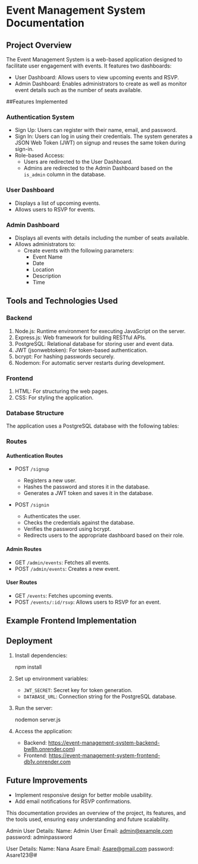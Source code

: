 
# Event Management System Documentation



## Project Overview
The Event Management System is a web-based application designed to facilitate user engagement with events. It features two dashboards:



- User Dashboard: Allows users to view upcoming events and RSVP.
- Admin Dashboard: Enables administrators to create as well as monitor event details such as the number of seats available.






##Features Implemented

### Authentication System
- Sign Up: Users can register with their name, email, and password.
- Sign In: Users can log in using their credentials. The system generates a JSON Web Token (JWT) on signup and reuses the same token during sign-in.
- Role-based Access:
  - Users are redirected to the User Dashboard.
  - Admins are redirected to the Admin Dashboard based on the `is_admin` column in the database.


### User Dashboard
- Displays a list of upcoming events.
- Allows users to RSVP for events.


### Admin Dashboard
- Displays all events with details including the number of seats available.
- Allows administrators to:
  - Create events with the following parameters:
    - Event Name
    - Date
    - Location
    - Description
    - Time

  

## Tools and Technologies Used


### Backend
1. Node.js: Runtime environment for executing JavaScript on the server.
2. Express.js: Web framework for building RESTful APIs.
3. PostgreSQL: Relational database for storing user and event data.
4. JWT (jsonwebtoken): For token-based authentication.
5. bcrypt: For hashing passwords securely.
6. Nodemon: For automatic server restarts during development.


### Frontend
1. HTML: For structuring the web pages.
2. CSS: For styling the application.


### Database Structure
The application uses a PostgreSQL database with the following tables:


### Routes

#### Authentication Routes
- POST `/signup`
  - Registers a new user.
  - Hashes the password and stores it in the database.
  - Generates a JWT token and saves it in the database.

- POST `/signin`
  - Authenticates the user.
  - Checks the credentials against the database.
  - Verifies the password using bcrypt.
  - Redirects users to the appropriate dashboard based on their role.

#### Admin Routes
- GET `/admin/events`: Fetches all events.
- POST `/admin/events`: Creates a new event.


#### User Routes
- GET `/events`: Fetches upcoming events.
- POST `/events/:id/rsvp`: Allows users to RSVP for an event.

## Example Frontend Implementation


## Deployment



1. Install dependencies:

   npm install


   
2. Set up environment variables:
   - `JWT_SECRET`: Secret key for token generation.
   - `DATABASE_URL`: Connection string for the PostgreSQL database.


3. Run the server:

   nodemon server.js
   



4. Access the application:
   - Backend: https://event-management-system-backend-bw8h.onrender.com)
   - Frontend:   https://event-management-system-frontend-db1v.onrender.com





## Future Improvements
- Implement responsive design for better mobile usability.
- Add email notifications for RSVP confirmations.
  

This documentation provides an overview of the project, its features, and the tools used, ensuring easy understanding and future scalability.



Admin User Details:
Name: Admin User
Email: admin@example.com
password: adminpassword

User Details:
Name: Nana Asare
Email: Asare@gmail.com
password: Asare123@#



 
